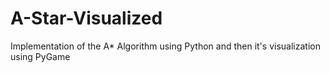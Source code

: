 # A-Star-Visualized
Implementation of the A* Algorithm using Python and then it's visualization using PyGame
